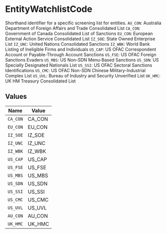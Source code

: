 # EntityWatchlistCode

Shorthand identifier for a specific screening list for entities.
 `AU_CON`: Australia Department of Foreign Affairs and Trade Consolidated List
 `CA_CON`: Government of Canada Consolidated List of Sanctions
 `EU_CON`: European External Action Service Consolidated List
 `IZ_SOE`: State Owned Enterprise List
 `IZ_UNC`: United Nations Consolidated Sanctions
 `IZ_WBK`: World Bank Listing of Ineligible Firms and Individuals
 `US_CAP`: US OFAC Correspondent Account or Payable-Through Account Sanctions
 `US_FSE`: US OFAC Foreign Sanctions Evaders
 `US_MBS`: US Non-SDN Menu-Based Sanctions
 `US_SDN`: US Specially Designated Nationals List 
 `US_SSI`: US OFAC Sectoral Sanctions Identifications
 `US_CMC`: US OFAC Non-SDN Chinese Military-Industrial Complex List
 `US_UVL`: Bureau of Industry and Security Unverified List
 `UK_HMC`: UK HM Treasury Consolidated List


## Values

| Name     | Value    |
| -------- | -------- |
| `CA_CON` | CA_CON   |
| `EU_CON` | EU_CON   |
| `IZ_SOE` | IZ_SOE   |
| `IZ_UNC` | IZ_UNC   |
| `IZ_WBK` | IZ_WBK   |
| `US_CAP` | US_CAP   |
| `US_FSE` | US_FSE   |
| `US_MBS` | US_MBS   |
| `US_SDN` | US_SDN   |
| `US_SSI` | US_SSI   |
| `US_CMC` | US_CMC   |
| `US_UVL` | US_UVL   |
| `AU_CON` | AU_CON   |
| `UK_HMC` | UK_HMC   |